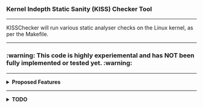 <h3> Kernel Indepth Static Sanity (KISS) Checker Tool  </h3>
<hr>
KISSChecker will run various static analyser checks on the Linux kernel, as per the Makefile.
<hr>
<h3> :warning: This code is highly experiemental and has NOT been fully implemented or tested yet. :warning: </h3>
<hr>
<p>
<div id="Proposed-Features">
  <details>
    <summary>
      <b>Proposed Features</b>
    </summary>
      <ul>
        <li> Will provide details soon. </li> 
      </ul>
</details>
</div>
<hr>
<div id="TODO">
  <details>
    <summary>
    <b>TODO</b>
    </summary>
    <ul>
      <li> Stop Program if not in built Kernel directory (SanityCheck_KBuildDir) </li>
      
  <li> Needs to run with Kernel Makefile and copy of compiled vmlinux. </li>
      <ul>
        <li> 		Should we include a Kernel Makefile? </li>
        <li> 		Specify vmlinux via option/cmdline?  Running copy and/or rpmbuild based? </li>
      </ul>

  <li>	[IN PROGRESS] Split into functions/vars/configs etc. </li>

<li> Add Log By Date Capability (via $Today in BLING) </li>

<li> Add -a option to tee command as command line option? </li>

<li>	Include cecho as library for fancy output. </li>
<ul>
  <li>   	Use colorized output from cecho. </li>
</ul>

<li> 	[PENDING] Configure where log files will be stored. </li>

<li>	Should we grep for certain major flaws that could be exposed by the logfiles? </li>
<ul>
  <li> 		e.g. instead of scanning for x, tool can do it for us.	</li>
</ul>
    </ul>
  </details>
</div>

